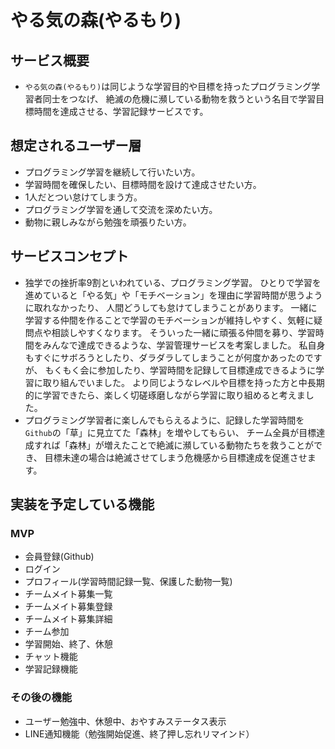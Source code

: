 # やる気の森(やるもり) 

## サービス概要
- `やる気の森(やるもり)`は同じような学習目的や目標を持ったプログラミング学習者同士をつなげ、
絶滅の危機に瀕している動物を救うという名目で学習目標時間を達成させる、学習記録サービスです。

## 想定されるユーザー層
- プログラミング学習を継続して行いたい方。
- 学習時間を確保したい、目標時間を設けて達成させたい方。
- 1人だとつい怠けてしまう方。
- プログラミング学習を通して交流を深めたい方。
- 動物に親しみながら勉強を頑張りたい方。

## サービスコンセプト
- 独学での挫折率9割といわれている、プログラミング学習。
ひとりで学習を進めていると「やる気」や「モチベーション」を理由に学習時間が思うように取れなかったり、
人間どうしても怠けてしまうことがあります。
一緒に学習する仲間を作ることで学習のモチベーションが維持しやすく、気軽に疑問点や相談しやすくなります。
そういった一緒に頑張る仲間を募り、学習時間をみんなで達成できるような、学習管理サービスを考案しました。
私自身もすぐにサボろうとしたり、ダラダラしてしまうことが何度かあったのですが、
もくもく会に参加したり、学習時間を記録して目標達成できるように学習に取り組んでいました。
より同じようなレベルや目標を持った方と中長期的に学習できたら、楽しく切磋琢磨しながら学習に取り組めると考えました。
- プログラミング学習者に楽しんでもらえるように、記録した学習時間を`Github`の「草」に見立てた「森林」を増やしてもらい、
チーム全員が目標達成すれば「森林」が増えたことで絶滅に瀕している動物たちを救うことができ、
目標未達の場合は絶滅させてしまう危機感から目標達成を促進させます。


## 実装を予定している機能
### MVP
  - 会員登録(Github)
  - ログイン
  - プロフィール(学習時間記録一覧、保護した動物一覧)
  - チームメイト募集一覧
  - チームメイト募集登録
  - チームメイト募集詳細
  - チーム参加
  - 学習開始、終了、休憩
  - チャット機能
  - 学習記録機能

### その後の機能 
  - ユーザー勉強中、休憩中、おやすみステータス表示
  - LINE通知機能（勉強開始促進、終了押し忘れリマインド）

